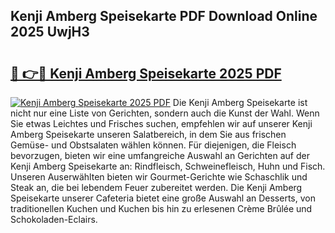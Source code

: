 ## Kenji Amberg Speisekarte PDF Download Online 2025 UwjH3

# <h2><a href="http://gccnob.nevu.top/?p=Kenji+Amberg+Speisekarte">🔗 👉🔴 Kenji Amberg Speisekarte 2025 PDF</a></h2>

[![Kenji Amberg Speisekarte 2025 PDF](https://i.imgur.com/dBaPXMq.png)](http://gccnob.nevu.top/?p=Kenji+Amberg+Speisekarte)
Die Kenji Amberg Speisekarte ist nicht nur eine Liste von Gerichten, sondern auch die Kunst der Wahl. Wenn Sie etwas Leichtes und Frisches suchen, empfehlen wir auf unserer Kenji Amberg Speisekarte unseren Salatbereich, in dem Sie aus frischen Gemüse- und Obstsalaten wählen können. Für diejenigen, die Fleisch bevorzugen, bieten wir eine umfangreiche Auswahl an Gerichten auf der Kenji Amberg Speisekarte an: Rindfleisch, Schweinefleisch, Huhn und Fisch. Unseren Auserwählten bieten wir Gourmet-Gerichte wie Schaschlik und Steak an, die bei lebendem Feuer zubereitet werden. Die Kenji Amberg Speisekarte unserer Cafeteria bietet eine große Auswahl an Desserts, von traditionellen Kuchen und Kuchen bis hin zu erlesenen Crème Brûlée und Schokoladen-Eclairs.
